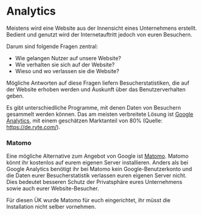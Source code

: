 # Analytics

Meistens wird eine Website aus der Innensicht eines Unternehmens erstellt. Bedient und genutzt wird der Internetauftritt jedoch von euren Besuchern. 

Darum sind folgende Fragen zentral:

* Wie gelangen Nutzer auf unsere Website?
* Wie verhalten sie sich auf der Website?
* Wieso und wo verlassen sie die Website?

Mögliche Antworten auf diese Fragen liefern Besucherstatistiken, die auf der Website erhoben werden und Auskunft über das Benutzerverhalten geben.

Es gibt unterschiedliche Programme, mit denen Daten von Besuchern gesammelt werden können. Das am meisten verbreitete Lösung ist [Google Analytics](http://analytics.google.com/), mit einem geschätzen Marktanteil von 80% (Quelle: https://de.ryte.com/).

### Matomo

Eine mögliche Alternative zum Angebot von Google ist [Matomo](https://matomo.org/). Matomo könnt ihr kostenlos auf eurem eigenen Server installieren. Anders als bei Google Analytics benötigt ihr bei Matomo kein Google-Benutzerkonto und die Daten eurer Besucherstatistik verlassen euren eigenen Server nicht. Dies bedeutet besseren Schutz der Privatsphäre eures Unternehmens sowie auch eurer Website-Besucher.

Für diesen ÜK wurde Matomo für euch eingerichtet, ihr müsst die Installation nicht selber vornehmen.
